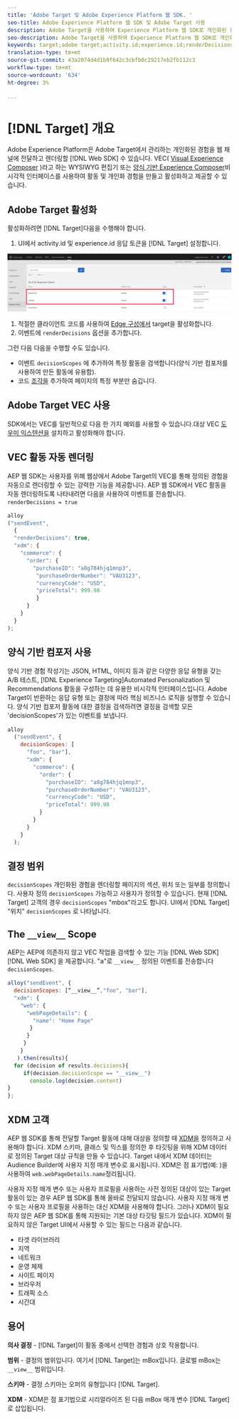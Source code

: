 ```yaml
---
title: 'Adobe Target 및 Adobe Experience Platform 웹 SDK. '
seo-title: Adobe Experience Platform 웹 SDK 및 Adobe Target 사용
description: Adobe Target을 사용하여 Experience Platform 웹 SDK로 개인화된 컨텐츠를 렌더링하는 방법 학습
seo-description: Adobe Target을 사용하여 Experience Platform 웹 SDK로 개인화된 컨텐츠를 렌더링하는 방법 학습
keywords: target;adobe target;activity.id;experience.id;renderDecisions;decisionScopes;prehiding snippet;vec;Form-Based Experience Composer;xdm;audiences;decisions;scope;schema;
translation-type: tm+mt
source-git-commit: 43a2074d4d1b9f642c3cbfb0c29217eb2fb112c3
workflow-type: tm+mt
source-wordcount: '634'
ht-degree: 3%

---
```



# [!DNL Target] 개요

Adobe Experience Platform은 Adobe Target에서 관리하는 개인화된 경험을 웹 채널에 전달하고 렌더링할 [!DNL Web SDK] 수 있습니다. VEC( [Visual Experience Composer](https://docs.adobe.com/content/help/en/target/using/experiences/vec/visual-experience-composer.html) )라고 하는 WYSIWYG 편집기 또는 [양식 기반 Experience Composer](https://docs.adobe.com/content/help/en/target/using/experiences/form-experience-composer.html)비시각적 인터페이스를 사용하여 활동 및 개인화 경험을 만들고 활성화하고 제공할 수 있습니다.

## Adobe Target 활성화

활성화하려면 [!DNL Target]다음을 수행해야 합니다.

1. UI에서 activity.id 및 experience.id 응답 토큰을 [!DNL Target] 설정합니다.

![target_reponse_token](../../solution-specific/target/assets/target_response_token.png)

1. 적절한 클라이언트 코드를 사용하여 [Edge 구성에서](../../fundamentals/edge-configuration.md) target을 활성화합니다.
1. 이벤트에 `renderDecisions` 옵션을 추가합니다.

그런 다음 다음을 수행할 수도 있습니다.

* 이벤트 `decisionScopes` 에 추가하여 특정 활동을 검색합니다(양식 기반 컴포저를 사용하여 만든 활동에 유용함).
* 코드 [조각을](../../solution-specific/target/flicker-management.md) 추가하여 페이지의 특정 부분만 숨깁니다.

## Adobe Target VEC 사용

SDK에서는 VEC를 일반적으로 다음 한 가지 예외를 사용할 수 있습니다.대상 VEC [도우미 익스텐션을](https://docs.adobe.com/content/help/en/target/using/experiences/vec/troubleshoot-composer/vec-helper-browser-extension.html) 설치하고 활성화해야 합니다.

## VEC 활동 자동 렌더링

AEP 웹 SDK는 사용자를 위해 웹상에서 Adobe Target의 VEC를 통해 정의된 경험을 자동으로 렌더링할 수 있는 강력한 기능을 제공합니다. AEP 웹 SDK에서 VEC 활동을 자동 렌더링하도록 나타내려면 다음을 사용하여 이벤트를 전송합니다. `renderDecisions = true`

```javascript
alloy
("sendEvent", 
  { 
  "renderDecisions": true, 
  "xdm": {
    "commerce": { 
      "order": {
        "purchaseID": "a8g784hjq1mnp3", 
         "purchaseOrderNumber": "VAU3123", 
         "currencyCode": "USD", 
         "priceTotal": 999.98 
         } 
      } 
    }
  }
);
```

## 양식 기반 컴포저 사용

양식 기반 경험 작성기는 JSON, HTML, 이미지 등과 같은 다양한 응답 유형을 갖는 A/B 테스트, [!DNL Experience Targeting]Automated Personalization 및 Recommendations 활동을 구성하는 데 유용한 비시각적 인터페이스입니다. Adobe Target이 반환하는 응답 유형 또는 결정에 따라 핵심 비즈니스 로직을 실행할 수 있습니다. 양식 기반 컴포저 활동에 대한 결정을 검색하려면 결정을 검색할 모든 &#39;decisionScopes&#39;가 있는 이벤트를 보냅니다.

```javascript
alloy
  ("sendEvent", { 
    decisionScopes: [
      "foo", "bar"], 
      "xdm": {
        "commerce": { 
          "order": { 
            "purchaseID": "a8g784hjq1mnp3", 
            "purchaseOrderNumber": "VAU3123", 
            "currencyCode": "USD", 
            "priceTotal": 999.98 
          } 
        } 
      } 
    }
  );
```

## 결정 범위

`decisionScopes` 개인화된 경험을 렌더링할 페이지의 섹션, 위치 또는 일부를 정의합니다. 사용자 정의 `decisionScopes` 가능하고 사용자가 정의할 수 있습니다. 현재 [!DNL Target] 고객의 경우 `decisionScopes` &quot;mbox&quot;라고도 합니다. UI에서 [!DNL Target] &quot;위치&quot; `decisionScopes` 로 나타납니다.

## The `__view__` Scope

AEP는 AEP에 의존하지 않고 VEC 작업을 검색할 수 있는 기능 [!DNL Web SDK] [!DNL Web SDK] 을 제공합니다. &quot;a&quot;로 `__view__` 정의된 이벤트를 전송합니다 `decisionScopes`.

```javascript
alloy("sendEvent", {
  decisionScopes: [“__view__”,"foo", "bar"], 
  "xdm": { 
    "web": { 
      "webPageDetails": { 
        "name": "Home Page"
       }
      } 
     }
    }
   ).then(results){
  for (decision of results.decisions){
     if(decision.decisionScope == "__view__")
       console.log(decision.content)
}
};
```

## XDM 고객

AEP 웹 SDK를 통해 전달할 Target 활동에 대해 대상을 정의할 때 [XDM을](https://docs.adobe.com/content/help/ko-KR/experience-platform/xdm/home.html) 정의하고 사용해야 합니다. XDM 스키마, 클래스 및 믹스를 정의한 후 타깃팅을 위해 XDM 데이터로 정의된 Target 대상 규칙을 만들 수 있습니다. Target 내에서 XDM 데이터는 Audience Builder에 사용자 지정 매개 변수로 표시됩니다. XDM은 점 표기법(예: )을 사용하여 `web.webPageDetails.name`정리됩니다.

사용자 지정 매개 변수 또는 사용자 프로필을 사용하는 사전 정의된 대상이 있는 Target 활동이 있는 경우 AEP 웹 SDK를 통해 올바로 전달되지 않습니다. 사용자 지정 매개 변수 또는 사용자 프로필을 사용하는 대신 XDM을 사용해야 합니다. 그러나 XDM이 필요하지 않은 AEP 웹 SDK를 통해 지원되는 기본 대상 타깃팅 필드가 있습니다. XDM이 필요하지 않은 Target UI에서 사용할 수 있는 필드는 다음과 같습니다.

* 타겟 라이브러리
* 지역
* 네트워크
* 운영 체제
* 사이트 페이지
* 브라우저
* 트래픽 소스
* 시간대

## 용어

**의사 결정** - [!DNL Target]이 활동 중에서 선택한 경험과 상호 작용합니다.

**범위** - 결정의 범위입니다. 여기서 [!DNL Target]는 mBox입니다. 글로벌 mBox는 `__view__` 범위입니다.

**스키마** - 결정 스키마는 오퍼의 유형입니다 [!DNL Target].

**XDM** - XDM은 점 표기법으로 시리얼라이즈 된 다음 mBox 매개 변수 [!DNL Target] 로 삽입됩니다.
